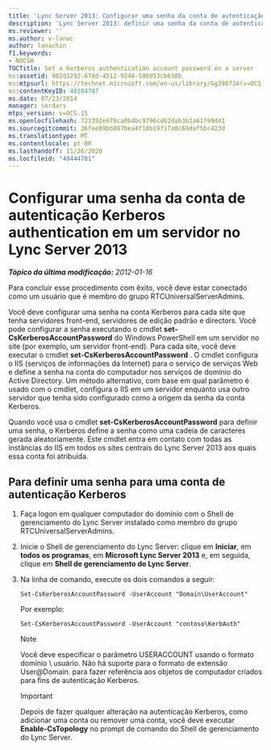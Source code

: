 ```yaml
---
title: 'Lync Server 2013: Configurar uma senha da conta de autenticação Kerberos authentication em um servidor'
description: 'Lync Server 2013: definir uma senha da conta de autenticação Kerberos em um servidor.'
ms.reviewer: ''
ms.author: v-lanac
author: lanachin
f1.keywords:
- NOCSH
TOCTitle: Set a Kerberos authentication account password on a server
ms:assetid: 902d3292-678d-4512-9248-586053cb638b
ms:mtpsurl: https://technet.microsoft.com/en-us/library/Gg398734(v=OCS.15)
ms:contentKeyID: 48184787
ms.date: 07/23/2014
manager: serdars
mtps_version: v=OCS.15
ms.openlocfilehash: 723392e670ca0b4bc9796cd62dab3b1a61f99dd1
ms.sourcegitcommit: 36fee89bb887bea4f18b19f17a8c69daf5bc423d
ms.translationtype: MT
ms.contentlocale: pt-BR
ms.lasthandoff: 11/26/2020
ms.locfileid: "49444781"
---
```

# <a name="set-a-kerberos-authentication-account-password-on-a-server-in-lync-server-2013"></a>Configurar uma senha da conta de autenticação Kerberos authentication em um servidor no Lync Server 2013

<div data-xmlns="http://www.w3.org/1999/xhtml">

<div class="topic" data-xmlns="http://www.w3.org/1999/xhtml" data-msxsl="urn:schemas-microsoft-com:xslt" data-cs="https://msdn.microsoft.com/">

<div data-asp="https://msdn2.microsoft.com/asp">



</div>

<div id="mainSection">

<div id="mainBody">

<span> </span>

_**Tópico da última modificação:** 2012-01-16_

Para concluir esse procedimento com êxito, você deve estar conectado como um usuário que é membro do grupo RTCUniversalServerAdmins.

Você deve configurar uma senha na conta Kerberos para cada site que tenha servidores front-end, servidores de edição padrão e directors. Você pode configurar a senha executando o cmdlet **set-CsKerberosAccountPassword** do Windows PowerShell em um servidor no site (por exemplo, um servidor front-end). Para cada site, você deve executar o cmdlet **set-CsKerberosAccountPassword** . O cmdlet configura o IIS (serviços de informações da Internet) para o serviço de serviços Web e define a senha na conta do computador nos serviços de domínio do Active Directory. Um método alternativo, com base em qual parâmetro é usado com o cmdlet, configura o IIS em um servidor enquanto usa outro servidor que tenha sido configurado como a origem da senha da conta Kerberos.

Quando você usa o cmdlet **set-CsKerberosAccountPassword** para definir uma senha, o Kerberos define a senha como uma cadeia de caracteres gerada aleatoriamente. Este cmdlet entra em contato com todas as instâncias do IIS em todos os sites centrais do Lync Server 2013 aos quais essa conta foi atribuída.

<div>

## <a name="to-set-a-password-for-a-kerberos-authentication-account"></a>Para definir uma senha para uma conta de autenticação Kerberos

1.  Faça logon em qualquer computador do domínio com o Shell de gerenciamento do Lync Server instalado como membro do grupo RTCUniversalServerAdmins.

2.  Inicie o Shell de gerenciamento do Lync Server: clique em **Iniciar**, em **todos os programas**, em **Microsoft Lync Server 2013** e, em seguida, clique em **Shell de gerenciamento do Lync Server**.

3.  Na linha de comando, execute os dois comandos a seguir:
    
        Set-CsKerberosAccountPassword -UserAccount "Domain\UserAccount"
    
    Por exemplo:
    
        Set-CsKerberosAccountPassword -UserAccount "contoso\KerbAuth"
    
    <div>
    

    > [!NOTE]  
    > Você deve especificar o parâmetro USERACCOUNT usando o formato domínio \ usuário. Não há suporte para o formato de extensão User@Domain. para fazer referência aos objetos de computador criados para fins de autenticação Kerberos.

    
    </div>
    
    <div>
    

    > [!IMPORTANT]  
    > Depois de fazer qualquer alteração na autenticação Kerberos, como adicionar uma conta ou remover uma conta, você deve executar <STRONG>Enable-CsTopology</STRONG> no prompt de comando do Shell de gerenciamento do Lync Server.

    
    </div>

</div>

</div>

<span> </span>

</div>

</div>

</div>

